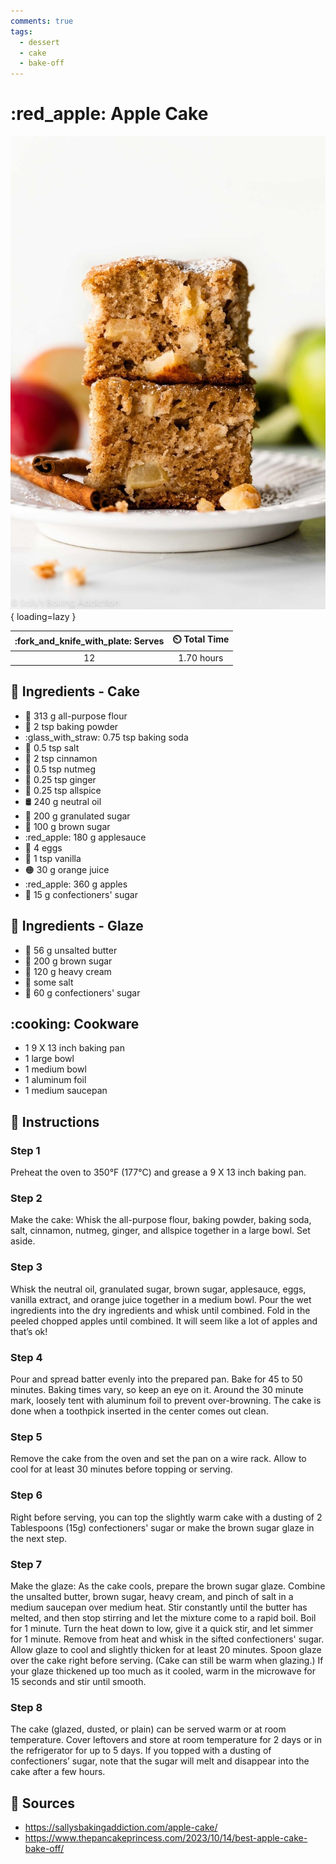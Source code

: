 ```yaml
---
comments: true
tags:
  - dessert
  - cake
  - bake-off
---
```

# :red_apple: Apple Cake

![Apple Cake][1]{ loading=lazy }

| :fork_and_knife_with_plate: Serves | :timer_clock: Total Time |
|:----------------------------------:|:-----------------------: |
| 12 | 1.70 hours |

## :salt: Ingredients - Cake

- :ear_of_rice: 313 g all-purpose flour
- :dash: 2 tsp baking powder
- :glass_with_straw: 0.75 tsp baking soda
- :salt: 0.5 tsp salt
- :custard: 2 tsp cinnamon
- :chestnut: 0.5 tsp nutmeg
- :sweet_potato: 0.25 tsp ginger
- :herb: 0.25 tsp allspice
- :oil_drum: 240 g neutral oil
- :candy: 200 g granulated sugar
- :maple_leaf: 100 g brown sugar
- :red_apple: 180 g applesauce
- :egg: 4 eggs
- :icecream: 1 tsp vanilla
- :orange_circle: 30 g orange juice
- :red_apple: 360 g apples
- :candy: 15 g confectioners' sugar

## :salt: Ingredients - Glaze

- :butter: 56 g unsalted butter
- :maple_leaf: 200 g brown sugar
- :icecream: 120 g heavy cream
- :salt: some salt
- :candy: 60 g confectioners' sugar

## :cooking: Cookware

- 1 9 X 13 inch baking pan
- 1 large bowl
- 1 medium bowl
- 1 aluminum foil
- 1 medium saucepan

## :pencil: Instructions

### Step 1

Preheat the oven to 350°F (177°C) and grease a 9 X 13 inch baking pan.

### Step 2

Make the cake: Whisk the all-purpose flour, baking powder, baking soda, salt, cinnamon, nutmeg, ginger, and allspice
together in a large bowl. Set aside.

### Step 3

Whisk the neutral oil, granulated sugar, brown sugar, applesauce, eggs, vanilla extract, and orange juice together in a
medium bowl. Pour the wet ingredients into the dry ingredients and whisk until combined. Fold in the peeled chopped
apples until combined. It will seem like a lot of apples and that’s ok!

### Step 4

Pour and spread batter evenly into the prepared pan. Bake for 45 to 50 minutes. Baking times vary, so keep an eye on it.
Around the 30 minute mark, loosely tent with aluminum foil to prevent over-browning. The cake is done when a toothpick
inserted in the center comes out clean.

### Step 5

Remove the cake from the oven and set the pan on a wire rack. Allow to cool for at least 30 minutes before topping or
serving.

### Step 6

Right before serving, you can top the slightly warm cake with a dusting of 2 Tablespoons (15g) confectioners' sugar or
make the brown sugar glaze in the next step.

### Step 7

Make the glaze: As the cake cools, prepare the brown sugar glaze. Combine the unsalted butter, brown sugar, heavy cream,
and pinch of salt in a medium saucepan over medium heat. Stir constantly until the butter has melted, and then stop
stirring and let the mixture come to a rapid boil. Boil for 1 minute. Turn the heat down to low, give it a quick stir,
and let simmer for 1 minute. Remove from heat and whisk in the sifted confectioners' sugar. Allow glaze to cool and
slightly thicken for at least 20 minutes. Spoon glaze over the cake right before serving. (Cake can still be warm when
glazing.) If your glaze thickened up too much as it cooled, warm in the microwave for 15 seconds and stir until smooth.

### Step 8

The cake (glazed, dusted, or plain) can be served warm or at room temperature. Cover leftovers and store at room
temperature for 2 days or in the refrigerator for up to 5 days. If you topped with a dusting of confectioners’ sugar,
note that the sugar will melt and disappear into the cake after a few hours.

## :link: Sources

- <https://sallysbakingaddiction.com/apple-cake/>
- <https://www.thepancakeprincess.com/2023/10/14/best-apple-cake-bake-off/>

[1]: <../../assets/images/apple-cake.jpg>
